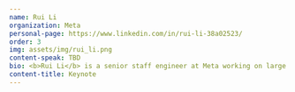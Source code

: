 ```yaml
---
name: Rui Li
organization: Meta
personal-page: https://www.linkedin.com/in/rui-li-38a02523/
order: 3
img: assets/img/rui_li.png
content-speak: TBD
bio: <b>Rui Li</b> is a senior staff engineer at Meta working on large scale recommendation models, systems, and products.  Before joining Meta, he worked at Yahoo! Research and YouTube Recommendation.  Rui earned his PhD in UIUC back in 2013 working on data mining, machine learning.  Rui is consistently interested in driving users' experiences and business values via practical machine learning in the search and recommendation area, published 20+ in top conferences including KDD, WWW, VLDB, and SIGIR. 
content-title: Keynote
---
```

